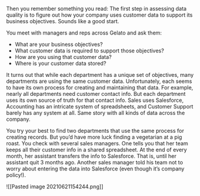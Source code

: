 Then you remember something you read: The first step in assessing data quality is to figure out how your company uses customer data to support its business objectives. Sounds like a good start.

You meet with managers and reps across Gelato and ask them:

-   What are your business objectives?
-   What customer data is required to support those objectives?
-   How are you using that customer data?
-   Where is your customer data stored?

It turns out that while each department has a unique set of objectives, many departments are using the same customer data. Unfortunately, each seems to have its own process for creating and maintaining that data. For example, nearly all departments need customer contact info. But each department uses its own source of truth for that contact info. Sales uses Salesforce, Accounting has an intricate system of spreadsheets, and Customer Support barely has any system at all. Same story with all kinds of data across the company.

You try your best to find two departments that use the same process for creating records. But you’d have more luck finding a vegetarian at a pig roast. You check with several sales managers. One tells you that her team keeps all their customer info in a shared spreadsheet. At the end of every month, her assistant transfers the info to Salesforce. That is, until her assistant quit 3 months ago. Another sales manager told his team not to worry about entering the data into Salesforce (even though it’s company policy!).

![[Pasted image 20210621154244.png]]